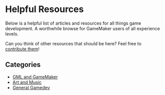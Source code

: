 # Helpful Resources

Below is a helpful list of articles and resources for all things game development. A worthwhile browse for GameMaker users of all experience levels.

Can you think of other resources that should be here? Feel free to [contribute them](../contributing)!

## Categories
* [GML and GameMaker](resources/gml)
* [Art and Music](resources/artMusic)
* [General Gamedev](resources/general)